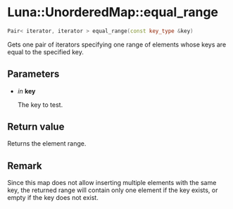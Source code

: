 # Luna::UnorderedMap::equal_range

```c++
Pair< iterator, iterator > equal_range(const key_type &key)
```

Gets one pair of iterators specifying one range of elements whose keys are equal to the specified key. 



## Parameters
* *in* **key**

    The key to test. 

## Return value
Returns the element range. 

## Remark
Since this map does not allow inserting multiple elements with the same key, the returned range will contain only one element if the key exists, or empty if the key does not exist. 

